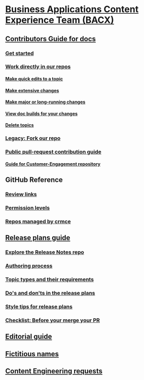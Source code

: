 # [Business Applications Content Experience Team (BACX)](index.md)
## [Contributors Guide for docs](contributors-guide.md)
### [Get started](get-started.md)
### [Work directly in our repos](work-repos.md)
#### [Make quick edits to a topic](make-quick-edits.md)
#### [Make extensive changes](make-extensive-changes.md)
#### [Make major or long-running changes](make-major-changes.md)
#### [View doc builds for your changes](view-doc-builds.md)
#### [Delete topics](delete-rename.md)
### [Legacy: Fork our repo](legacy-fork-repo.md) 
### [Public pull-request contribution guide](public-pr-contribution-guide.md)
#### [Guide for Customer-Engagement repository](public-pr-contribution-guide-ce.md)
## GitHub Reference
### [Review links](review-links.md)
### [Permission levels](permission-levels.md)
### [Repos managed by crmce](crmce-repos.md)
## [Release plans guide](rn-guide.md)
### [Explore the Release Notes repo](rn-repo.md)
### [Authoring process](rn-content-workflow.md)
### [Topic types and their requirements](rn-topics.md)
### [Do's and don'ts in the release plans](rn-dos-donts.md)
### [Style tips for release plans](style-tips.md)
### [Checklist: Before your merge your PR](rn-checklist.md)
## [Editorial guide](editor-guide.md)
## [Fictitious names](fictitious-names.md)
## [Content Engineering requests](content-engineering-requests.md)
